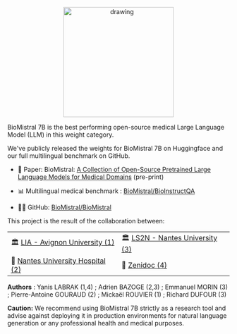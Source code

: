 <p align="center">
  <img src="https://huggingface.co/BioMistral/BioMistral-7B/resolve/main/wordart_blue_m_rectangle.png?download=true" alt="drawing" width="250"/>
</p>

BioMistral 7B is the best performing open-source medical Large Language Model (LLM) in this weight category. 

We've publicly released the weights for BioMistral 7B on Huggingface and our full multilingual benchmark on GitHub.

- 📰 Paper: BioMistral: <a href="https://arxiv.org/abs/2402.10373"> A Collection of Open-Source Pretrained Large Language Models for Medical Domains</a> (pre-print)

- 📊 Multilingual medical benchmark : <a href="https://huggingface.co/datasets/BioMistral/BioInstructQA">BioMistral/BioInstructQA</a>

- 👩‍💻 GitHub: <a href="https://github.com/BioMistral/BioMistral">BioMistral/BioMistral</a>

This project is the result of the collaboration between:

<table>
<tbody>
  <tr>
    <td>🏛️ <a href="https://lia.univ-avignon.fr/">LIA - Avignon University (1)</a></td>
    <td>🏛️ <a href="https://www.ls2n.fr/">LS2N - Nantes University (3)</a></td>
  </tr>
  <tr>
    <td>🏥 <a href="https://www.chu-nantes.fr/unite-recherche-2">Nantes University Hospital (2)</a></td>
    <td>🏢 <a href="https://zenidoc.fr/">Zenidoc (4)</a></td>
  </tr>
</tbody>
</table>

**Authors** : Yanis LABRAK (1,4) ; Adrien BAZOGE (2,3) ; Emmanuel MORIN (3) ; Pierre-Antoine GOURAUD (2) ; Mickaël ROUVIER (1) ; Richard DUFOUR (3)

**Caution:** We recommend using BioMistral 7B strictly as a research tool and advise against deploying it in production environments for natural language generation or any professional health and medical purposes.
